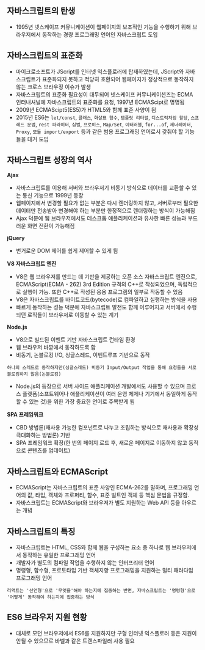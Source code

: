 ## 자바스크립트의 탄생

- 1995년 넷스케이프 커뮤니케이션이 웹페이지의 보조적인 기능을 수행하기 위해 브라우저에서 동작하는 경량 프로그래밍 언어인 자바스크립트 도입

## 자바스크립트의 표준화

- 마이크로소프트가 JScript를 인터넷 익스플로러에 탑재하였는데, JScript와 자바스크립트가 표준화되지 못하고 적당히 호환되어 웹페이지가 정상적으로 동작하지 않는 크로스 브라우징 이슈가 발생
- 자바스크립트의 표준화 필요성이 대두되어 넷스케이프 커뮤니케이션즈는 ECMA 인터내셔널에 자바스크립트의 표준화를 요청, 1997년 ECMAScipt로 명명됨
- 2009년 ECMAScipt5(ES5)가 HTML5와 함께 표준 사양이 됨
- 2015년 ES6는 `let/const`, `클래스`, `화살표 함수`, `템플릿 리터럴`, `디스트럭처링 할당`, `스프레드 문법`, `rest 파라미터`, `심벌`, `프로미스`, `Map/Set`, `이터러블`, `for...of`, `제너레이터`, `Proxy`, `모듈 import/export` 등과 같은 범용 프로그래밍 언어로서 갖춰야 할 기능들을 대거 도입

## 자바스크립트 성장의 역사

**Ajax**

- 자바스크립트를 이용해 서버와 브라우저기 비동기 방식으로 데이터를 교환할 수 있는 통신 기능으로 1999년 등장
- 웹페이지에서 변경할 필요가 없는 부분은 다시 렌더링하지 않고, 서버로부터 필요한 데이터만 전송받아 변경해야 하는 부분만 한정적으로 렌더링하는 방식이 가능해짐
- Ajax 덕분에 웹 브라우저에서도 데스크톱 애플리케이션과 유사한 빠른 성능과 부드러운 화면 전환이 가능해짐

**jQuery**

- 번거로운 DOM 제어를 쉽게 제어할 수 있게 됨

**V8 자바스크립트 엔진**

- V8은 웹 브라우저를 만드는 데 기반을 제공하는 오픈 소스 자바스크립트 엔진으로, ECMAScript(ECMA - 262) 3rd Edition 규격의 C++로 작성되었으며, 독립적으로 실행이 가능. 또한 C++로 작성된 응용 프로그램의 일부로 작동할 수 있음
- V8은 자바스크립트를 바이트코드(bytecode)로 컴파일하고 실행하는 방식을 사용
- 빠르게 동작하는 성능 덕분에 자바스크립트 발전도 함께 이루어지고 서버에서 수행되던 로직들이 브라우저로 이동할 수 있는 계기

**Node.js**

- V8으로 빌드된 이벤트 기반 자바스크립트 런타임 환경
- 웹 브라우저 바깥에서 동작하도록 함
- 비동기, 논블로킹 I/O, 싱글스레드, 이벤트루프 기반으로 동작

```
하나의 스레드로 동작하지만(싱글스레드) 비동기 Input/Output 작업을 통해 요청들을 서로 블로킹하지 않음(논블로킹)
```

- Node.js의 등장으로 서버 사이드 애플리케이션 개발에서도 사용할 수 있으며 크로스 플랫폼(소프트웨어나 애플리케이션이 여러 운영 체제나 기기에서 동일하게 동작할 수 있는 것)을 위한 가장 중요한 언어로 주목받게 됨

**SPA 프레임워크**

- CBD 방법론(재사용 가능한 컴포넌트로 나누고 조립하는 방식으로 재사용과 확장성 극대화하는 방법론) 기반
- SPA 프레임워크 확장(한 번의 페이지 로드 후, 새로운 페이지로 이동하지 않고 동적으로 콘텐츠를 업데이트)

## 자바스크립트와 ECMAScript

- ECMAScript는 자바스크립트의 표준 사양인 ECMA-262를 말하며, 프로그래밍 언어의 값, 타입, 객체와 프로퍼티, 함수, 표준 빌트인 객체 등 핵심 문법을 규정함.
- 자바스크립트는 ECMAScript와 브라우저가 별도 지원하는 Web API 등을 아우르는 개념

## 자바스크립트의 특징

- 자바스크립트는 HTML, CSS와 함께 웹을 구성하는 요소 중 하나로 웹 브라우저에서 동작하는 유일한 프로그래밍 언어
- 개발자가 별도의 컴파일 작업을 수행하지 않는 인터프리터 언어
- 명령형, 함수형, 프로토타입 기반 객체지향 프로그래밍을 지원하는 멀티 패러다임 프로그래밍 언어

```
리액트는 '선언형'으로 '무엇을'해야 하는지에 집중하는 반면, 자바스크립트는 '명령형'으로 '어떻게' 동작해야 하는지에 집중하는 방식
```

## ES6 브라우저 지원 현황

- 대체로 모던 브라우저에서 ES6를 지원하지만 구형 인터넷 익스플로러 등은 지원이 안될 수 있으므로 바벨과 같은 트랜스파일러 사용 필요
